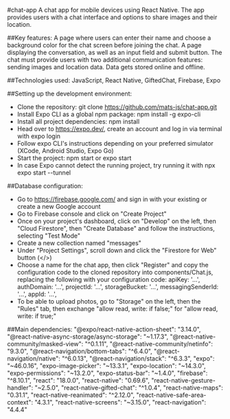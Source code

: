 #chat-app
A chat app for mobile devices using React Native. The app provides users with a chat interface and options to share images and their location.

##Key features:
A page where users can enter their name and choose a background color for the chat screen before joining the chat.
A page displaying the conversation, as well as an input field and submit button.
The chat must provide users with two additional communication features: sending images and location data.
Data gets stored online and offline.

##Technologies used:
JavaScript, React Native, GiftedChat, Firebase, Expo

##Setting up the development environment:
- Clone the repository: git clone https://github.com/mats-js/chat-app.git
- Install Expo CLI as a global npm package: npm install -g expo-cli
- Install all project dependencies: npm install
- Head over to https://expo.dev/, create an account and log in via terminal with expo login
- Follow expo CLI's instructions depending on your preferred simulator (XCode, Android Studio, Expo Go)
- Start the project: npm start or expo start
- In case Expo cannot detect the running project, try running it with npx expo start --tunnel

##Database configuration:
- Go to https://firebase.google.com/ and sign in with your existing or create a new Google account
- Go to Firebase console and click on "Create Project"
- Once on your project's dashboard, click on "Develop" on the left, then "Cloud Firestore", then "Create Database" and follow the instructions, selecting "Test Mode"
- Create a new collection named "messages"
- Under "Project Settings", scroll down and click the "Firestore for Web" button (</>)
- Choose a name for the chat app, then click "Register" and copy the configuration code to the cloned repository into components/Chat.js, replacing the following with your configuration code: apiKey: '...', authDomain: '...', projectId: '...', storageBucket: '...', messagingSenderId: '...', appId: '...',
- To be able to upload photos, go to "Storage" on the left, then the "Rules" tab, then exchange "allow read, write: if false;" for "allow read, write: if true;"

##Main dependencies:
  "@expo/react-native-action-sheet": "3.14.0",
  "@react-native-async-storage/async-storage": "~1.17.3",
  "@react-native-community/masked-view": "^0.1.11",
  "@react-native-community/netinfo": "9.3.0",
  "@react-navigation/bottom-tabs": "^6.4.0",
  "@react-navigation/native": "^6.0.13",
  "@react-navigation/stack": "^6.3.3",
  "expo": "~46.0.16",
  "expo-image-picker": "~13.3.1",
  "expo-location": "~14.3.0",
  "expo-permissions": "~13.2.0",
  "expo-status-bar": "~1.4.0",
  "firebase": "^8.10.1",
  "react": "18.0.0",
  "react-native": "0.69.6",
  "react-native-gesture-handler": "~2.5.0",
  "react-native-gifted-chat": "^1.0.4",
  "react-native-maps": "0.31.1",
  "react-native-reanimated": "^2.12.0",
  "react-native-safe-area-context": "4.3.1",
  "react-native-screens": "~3.15.0",
  "react-navigation": "4.4.4"
